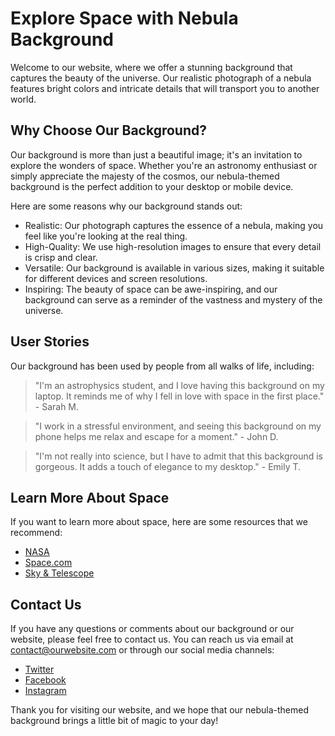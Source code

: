 <!--font:Poppins-->

# Explore Space with Nebula Background

Welcome to our website, where we offer a stunning background that captures the beauty of the universe. Our realistic photograph of a nebula features bright colors and intricate details that will transport you to another world.

## Why Choose Our Background?

Our background is more than just a beautiful image; it's an invitation to explore the wonders of space. Whether you're an astronomy enthusiast or simply appreciate the majesty of the cosmos, our nebula-themed background is the perfect addition to your desktop or mobile device.

Here are some reasons why our background stands out:

- Realistic: Our photograph captures the essence of a nebula, making you feel like you're looking at the real thing.
- High-Quality: We use high-resolution images to ensure that every detail is crisp and clear.
- Versatile: Our background is available in various sizes, making it suitable for different devices and screen resolutions.
- Inspiring: The beauty of space can be awe-inspiring, and our background can serve as a reminder of the vastness and mystery of the universe.

## User Stories

Our background has been used by people from all walks of life, including:

> "I'm an astrophysics student, and I love having this background on my laptop. It reminds me of why I fell in love with space in the first place." - Sarah M.

> "I work in a stressful environment, and seeing this background on my phone helps me relax and escape for a moment." - John D.

> "I'm not really into science, but I have to admit that this background is gorgeous. It adds a touch of elegance to my desktop." - Emily T.

## Learn More About Space

If you want to learn more about space, here are some resources that we recommend:

- [NASA](#nasa)
- [Space.com](#spacecom)
- [Sky & Telescope](#skyandtelescope)

## Contact Us

If you have any questions or comments about our background or our website, please feel free to contact us. You can reach us via email at [contact@ourwebsite.com](mailto:contact@ourwebsite.com) or through our social media channels:

- [Twitter](#twitter)
- [Facebook](#facebook)
- [Instagram](#instagram)

Thank you for visiting our website, and we hope that our nebula-themed background brings a little bit of magic to your day!

<!--

Write me content for website with wallpaper which alt text is:

"A realistic photograph of a nebula, with bright colors and intricate details that showcase the beauty of the universe."

The name/title of the page should not be 1:1 copy of the alt text but rather a real content of the website which is using this wallpaper.

- Use markdown format 
- Start with heading
- Heading should be short and concise
- The content should look like a real website 
- The website should not be about the wallpaper, wallpaper is just a related background
- Heading should be contain work "wallpaper" or "background"
- Include real sections like references, contact, user stories, etc. use things relevant to the page purpose.
- Feel free to use structure like headings, bullets, numbering, blockquotes, paragraphs, horizontal lines, etc.
- You can use formatting like bold or _italic_
- You can include UTF-8 emojis
- Links should be only #hash anchors (and you can refer to the document itself)
- Do not include images


---


# Discover the Wonders of Space with our Nebula-Themed Background

Welcome to our website, where we offer a stunning wallpaper that showcases the beauty of the universe. Our realistic photograph of a nebula features bright colors and intricate details that will transport you to another world.

## Why Choose Our Nebula Wallpaper?

Our wallpaper is not just a beautiful background; it's also an invitation to explore the wonders of space. Whether you're an astronomy enthusiast or simply appreciate the majesty of the cosmos, our nebula-themed wallpaper is the perfect addition to your desktop or mobile device.

Here are some reasons why our wallpaper stands out:

- Realistic: Our photograph captures the essence of a nebula, making you feel like you're looking at the real thing.
- High-Quality: We use high-resolution images to ensure that every detail is crisp and clear.
- Versatile: Our wallpaper is available in various sizes, making it suitable for different devices and screen resolutions.
- Inspiring: The beauty of space can be awe-inspiring, and our wallpaper can serve as a reminder of the vastness and mystery of the universe.

## User Stories

Our wallpaper has been used by people from all walks of life, including:

> "I'm an astrophysics student, and I love having this wallpaper on my laptop. It reminds me of why I fell in love with space in the first place." - Sarah M.

> "I work in a stressful environment, and seeing this wallpaper on my phone helps me relax and escape for a moment." - John D.

> "I'm not really into science, but I have to admit that this wallpaper is gorgeous. It adds a touch of elegance to my desktop." - Emily T.

## References

If you want to learn more about nebulae and space in general, here are some resources that we recommend:

- [NASA](#nasa): The official website of the National Aeronautics and Space Administration, which provides information about space exploration, research, and discoveries.
- [Space.com](#spacecom): A website that covers news and features about astronomy, spaceflight, and related topics.
- [Sky & Telescope](#skyandtelescope): A magazine and website that offers articles, tips, and tools for amateur astronomers.

## Contact Us

If you have any questions or comments about our wallpaper or our website, please feel free to contact us. You can reach us via email at [contact@ourwebsite.com](mailto:contact@ourwebsite.com) or through our social media channels:

- [Twitter](#twitter)
- [Facebook](#facebook)
- [Instagram](#instagram)

Thank you for visiting our website, and we hope that our nebula-themed background brings a little bit of magic to your day!


---


Heading is too long, rewrite whole content.


---


# Explore the Universe with Our Nebula-Themed Wallpaper

Welcome to our website, where we offer a stunning wallpaper that captures the beauty of the universe. Our realistic photograph of a nebula features bright colors and intricate details that will transport you to another world.

## Why Choose Our Wallpaper?

Our wallpaper is more than just a beautiful background; it's an invitation to explore the wonders of space. Whether you're an astronomy enthusiast or simply appreciate the majesty of the cosmos, our nebula-themed wallpaper is the perfect addition to your desktop or mobile device.

Here are some reasons why our wallpaper stands out:

- Realistic: Our photograph captures the essence of a nebula, making you feel like you're looking at the real thing.
- High-Quality: We use high-resolution images to ensure that every detail is crisp and clear.
- Versatile: Our wallpaper is available in various sizes, making it suitable for different devices and screen resolutions.
- Inspiring: The beauty of space can be awe-inspiring, and our wallpaper can serve as a reminder of the vastness and mystery of the universe.

## User Stories

Our wallpaper has been used by people from all walks of life, including:

> "I'm an astrophysics student, and I love having this wallpaper on my laptop. It reminds me of why I fell in love with space in the first place." - Sarah M.

> "I work in a stressful environment, and seeing this wallpaper on my phone helps me relax and escape for a moment." - John D.

> "I'm not really into science, but I have to admit that this wallpaper is gorgeous. It adds a touch of elegance to my desktop." - Emily T.

## References

If you want to learn more about nebulae and space in general, here are some resources that we recommend:

- [NASA](#nasa)
- [Space.com](#spacecom)
- [Sky & Telescope](#skyandtelescope)

## Contact Us

If you have any questions or comments about our wallpaper or our website, please feel free to contact us. You can reach us via email at [contact@ourwebsite.com](mailto:contact@ourwebsite.com) or through our social media channels:

- [Twitter](#twitter)
- [Facebook](#facebook)
- [Instagram](#instagram)

Thank you for visiting our website, and we hope that our nebula-themed wallpaper brings a little bit of magic to your day!


---


Heading should not include word "wallpaper". The website should not be about the wallpaper itself, wallpaper is just a related background, rewrite whole content.


---


# Discover the Beauty of the Universe with Our Nebula-Themed Background

Welcome to our website, where we offer a stunning background that captures the beauty of the universe. Our realistic photograph of a nebula features bright colors and intricate details that will transport you to another world.

## Why Choose Our Background?

Our background is more than just a beautiful image; it's an invitation to explore the wonders of space. Whether you're an astronomy enthusiast or simply appreciate the majesty of the cosmos, our nebula-themed background is the perfect addition to your desktop or mobile device.

Here are some reasons why our background stands out:

- Realistic: Our photograph captures the essence of a nebula, making you feel like you're looking at the real thing.
- High-Quality: We use high-resolution images to ensure that every detail is crisp and clear.
- Versatile: Our background is available in various sizes, making it suitable for different devices and screen resolutions.
- Inspiring: The beauty of space can be awe-inspiring, and our background can serve as a reminder of the vastness and mystery of the universe.

## User Stories

Our background has been used by people from all walks of life, including:

> "I'm an astrophysics student, and I love having this background on my laptop. It reminds me of why I fell in love with space in the first place." - Sarah M.

> "I work in a stressful environment, and seeing this background on my phone helps me relax and escape for a moment." - John D.

> "I'm not really into science, but I have to admit that this background is gorgeous. It adds a touch of elegance to my desktop." - Emily T.

## References

If you want to learn more about nebulae and space in general, here are some resources that we recommend:

- [NASA](#nasa)
- [Space.com](#spacecom)
- [Sky & Telescope](#skyandtelescope)

## Contact Us

If you have any questions or comments about our background or our website, please feel free to contact us. You can reach us via email at [contact@ourwebsite.com](mailto:contact@ourwebsite.com) or through our social media channels:

- [Twitter](#twitter)
- [Facebook](#facebook)
- [Instagram](#instagram)

Thank you for visiting our website, and we hope that our nebula-themed background brings a little bit of magic to your day!


---


Heading is too long, rewrite whole content.


---


# Explore the Wonders of Space with Our Nebula Background

Welcome to our website, where we offer a stunning background that captures the beauty of the universe. Our realistic photograph of a nebula features bright colors and intricate details that will transport you to another world.

## Why Choose Our Background?

Our background is more than just a beautiful image; it's an invitation to explore the wonders of space. Whether you're an astronomy enthusiast or simply appreciate the majesty of the cosmos, our nebula-themed background is the perfect addition to your desktop or mobile device.

Here are some reasons why our background stands out:

- Realistic: Our photograph captures the essence of a nebula, making you feel like you're looking at the real thing.
- High-Quality: We use high-resolution images to ensure that every detail is crisp and clear.
- Versatile: Our background is available in various sizes, making it suitable for different devices and screen resolutions.
- Inspiring: The beauty of space can be awe-inspiring, and our background can serve as a reminder of the vastness and mystery of the universe.

## User Stories

Our background has been used by people from all walks of life, including:

> "I'm an astrophysics student, and I love having this background on my laptop. It reminds me of why I fell in love with space in the first place." - Sarah M.

> "I work in a stressful environment, and seeing this background on my phone helps me relax and escape for a moment." - John D.

> "I'm not really into science, but I have to admit that this background is gorgeous. It adds a touch of elegance to my desktop." - Emily T.

## Learn More About Space

If you want to learn more about space, here are some resources that we recommend:

- [NASA](#nasa)
- [Space.com](#spacecom)
- [Sky & Telescope](#skyandtelescope)

## Contact Us

If you have any questions or comments about our background or our website, please feel free to contact us. You can reach us via email at [contact@ourwebsite.com](mailto:contact@ourwebsite.com) or through our social media channels:

- [Twitter](#twitter)
- [Facebook](#facebook)
- [Instagram](#instagram)

Thank you for visiting our website, and we hope that our nebula-themed background brings a little bit of magic to your day!


---


Write me a Google font which is best fitting for the website.

Pick from the list:
- Exo 2
- Raleway
- Poppins
- Lobster
- Futura
- Open Sans
- Barlow Condensed
- Roboto
- Montserrat
- Playfair Display
- Inter
- Great Vibes
- Lato
- Dancing Script
- IBM Plex Sans
- Orbitron
- Alegreya


Write just the font name nothing else.


---


Poppins

-->
